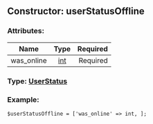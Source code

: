## Constructor: userStatusOffline  

### Attributes:

| Name     |    Type       | Required |
|----------|:-------------:|---------:|
|was\_online|[int](../types/int.md) | Required|


### Type: [UserStatus](../types/UserStatus.md)

### Example:


```
$userStatusOffline = ['was_online' => int, ];
```